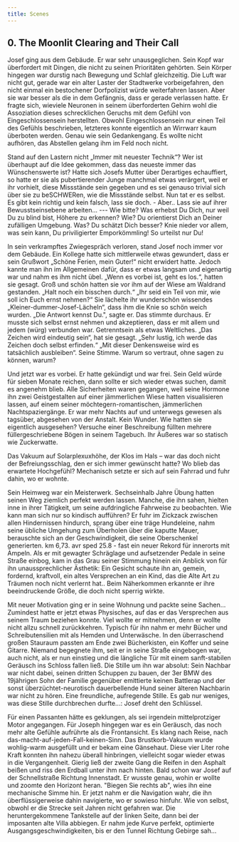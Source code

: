 ```yaml
---
title: Scenes
---
```


## 0. The Moonlit Clearing and Their Call

Josef ging aus dem Gebäude. Er war sehr unausgeglichen. Sein Kopf war überfordert mit Dingen, die nicht zu seinen Prioritäten gehörten. Sein Körper hingegen war durstig nach Bewegung und Schlaf gleichzeitig. Die Luft war nicht gut, gerade war ein alter Laster der Stadtwerke vorbeigefahren, den nicht einmal ein bestochener Dorfpolizist würde weiterfahren lassen. Aber sie war besser als die in dem Gefängnis, dass er gerade verlassen hatte. Er fragte sich, wieviele Neuronen in seinem überforderten Gehirn wohl die Assoziation dieses schrecklichen Geruchs mit dem Gefühl von Eingeschlossensein herstellten. Obwohl Eingeschlossensein nur einen Teil des Gefühls beschrieben, letzteres konnte eigentlich an Wirrwarr kaum überboten werden. Genau wie sein Gedankengang. Es wollte nicht aufhören, das Abstellen gelang ihm im Feld noch nicht.

Stand auf den Lastern nicht „Immer mit neuester Technik“? Wer ist überhaupt auf die Idee gekommen, dass das neueste immer das Wünschenswerte ist? Hatte sich Josefs Mutter über Derartiges echauffiert, so hatte er sie als pubertierender Junge manchmal etwas verärgert, weil er ihr vorhielt, diese Missstände sein gegeben und es sei genauso trivial sich über sie zu beSCHWERen, wie die Missstände selbst. Nun tat er es selbst. Es gibt kein richtig und kein falsch, lass sie doch. - Aber.. Lass sie auf ihrer Bewusstseinsebene arbeiten... --- Wie bitte? Was erhebst Du Dich, nur weil Du zu blind bist, Höhere zu erkennen? Wie? Du orientierst Dich an Deiner zufälligen Umgebung. Was? Du schätzt Dich besser? Knie nieder vor allem, was sein kann, Du priviligierter Emporkömmling! So urteilst nur Du!

In sein verkrampftes Zwiegespräch verloren, stand Josef noch immer vor dem Gebäude. Ein Kollege hatte sich mittlerweile etwas gewundert, dass er sein Grußwort „Schöne Ferien, mein Guter!“ nicht erwidert hatte. Jedoch kannte man ihn im Allgemeinen dafür, dass er etwas langsam und eigenartig war und nahm es ihm nicht übel.
„Wenn es vorbei ist, geht es los.“, hatten sie gesagt. Groß und schön hatten sie vor ihm auf der Wiese am Waldrand gestanden. „Halt noch ein bisschen durch.“
„Ihr seid ein Teil von mir, wie soll ich Euch ernst nehmen?“
Sie lächelte ihr wunderschön wissendes „Kleiner-dummer-Josef-Lächeln“, dass ihm die Knie so schön weich wurden. „Die Antwort kennst Du.", sagte er.
Das stimmte durchaus. Er musste sich selbst ernst nehmen und akzeptieren, dass er mit allem und jedem (würg) verbunden war. Getrenntsein als etwas Weltliches.
„Das Zeichen wird eindeutig sein“, hat sie gesagt.
„Sehr lustig, ich werde das Zeichen doch selbst erfinden.“
„Mit dieser Denkensweise wird es tatsächlich ausbleiben“. Seine Stimme. Warum so vertraut, ohne sagen zu können, warum?

Und jetzt war es vorbei. Er hatte gekündigt und war frei. Sein Geld würde für sieben Monate reichen, dann sollte er sich wieder etwas suchen, damit es angenehm blieb. Alle Sicherheiten waren gegangen, weil seine Hormone ihn zwei Geistgestalten auf einer jämmerlichen Wiese hatten visualisieren lassen, auf einem seiner möchtegern-romantischen, jämmerlichen Nachtspaziergänge. Er war mehr Nachts auf und unterwegs gewesen als tagsüber, abgesehen von der Anstalt. Kein Wunder. Wie hatten sie eigentlich ausgesehen? Versuche einer Beschreibung füllten mehrere füllergeschriebene Bögen in seinem Tagebuch. Ihr Äußeres war so statisch wie Zuckerwatte.

Das Vakuum auf Solarplexuxhöhe, der Klos im Hals – war das doch nicht der Befreiungsschlag, den er sich immer gewünscht hatte? Wo blieb das erwartete Hochgefühl? Mechanisch setzte er sich auf sein Fahrrad und fuhr dahin, wo er wohnte.

Sein Heimweg war ein Meisterwerk. Sechseinhalb Jahre Übung hatten seinen Weg ziemlich perfekt werden lassen. Manche, die ihn sahen, hielten inne in ihrer Tätigkeit, um seine aufdringliche Fahrweise zu beobachten. Wie kann man sich nur so kindisch aufführen? Er fuhr im Zickzack zwischen allen Hindernissen hindurch, sprang über eine träge Hundeleine, nahm seine übliche Umgehung zum Überholen über die kaputte Mauer, berauschte sich an der Geschwindigkeit, die seine Oberschenkel generierten. km 6,73. avr sped 25.8 - fast ein neuer Rekord für innerorts mit Ampeln. Als er mit gewagter Schräglage und aufsetzender Pedale in seine Straße einbog, kam in das Grau seiner Stimmung hinein ein Anblick von für ihn unaussprechlicher Ästhetik: Ein Gesicht schaute ihn an, gemein, fordernd, kraftvoll, ein altes Versprechen an ein Kind, das die Alte Art zu Träumen noch nicht verlernt hat.. Beim Näherkommen erkannte er ihre beeindruckende Größe, die doch nicht sperrig wirkte.

Mit neuer Motivation ging er in seine Wohnung und packte seine Sachen... Zumindest hatte er jetzt etwas Physisches, auf das er das Versprechen aus seinem Traum beziehen konnte. Viel wollte er mitnehmen, denn er wollte nicht allzu schnell zurückkehren. Typisch für ihn nahm er mehr Bücher und Schreibutensilien mit als Hemden und Unterwäsche. In den überraschend großen Stauraum passten am Ende zwei Bücherkisten, ein Koffer und seine Gitarre. Niemand begegnete ihm, seit er in seine Straße eingebogen war, auch nicht, als er nun einstieg und die längliche Tür mit einem sanft-stabilen Geräusch ins Schloss fallen ließ. Die Stille um ihn war absolut: Sein Nachbar war nicht dabei, seinen dritten Schuppen zu bauen, der 3er BMW des 19jährigen Sohn der Familie gegenüber emittierte keinen Battlerap und der sonst überzüchtet-neurotisch dauerbellende Hund seiner älteren Nachbarin war nicht zu hören. Eine freundliche, aufregende Stille. Es gab nur weniges, was diese Stille durchbrechen durfte...:  Josef dreht den Schlüssel.

Für einen Passanten hätte es geklungen, als sei irgendein mittelprotziger Motor angegangen. Für Joseph hingegen war es ein Geräusch, das noch mehr alte Gefühle aufrührte als die Frontansicht. Es klang nach Reise, nach das-macht-auf-jeden-Fall-keinen-Sinn. Das Brustkorb-Vakuum wurde wohlig-warm ausgefüllt und er bekam eine Gänsehaut.
Diese vier Liter rohe Kraft konnten ihn nahezu überall hinbringen, vielleicht sogar wieder etwas in die Vergangenheit. Gierig ließ der zweite Gang die Reifen in den Asphalt beißen und riss den Erdball unter ihm nach hinten.
Bald schon war Josef auf der Schnellstraße Richtung Innenstadt. Er wusste genau, wohin er wollte und zoomte den Horizont heran.
"Biegen Sie rechts ab", wies ihn eine mechanische Simme hin. Er jetzt nahm er die Navigation wahr, die ihn überflüssigerweise dahin navigierte, wo er sowieso hinfuhr. Wie von selbst, obwohl er die Strecke seit Jahren nicht gefahren war. Die heruntergekommene Tankstelle auf der linken Seite, dann bei der imposanten alte Villa abbiegen. Er nahm jede Kurve perfekt, optimierte Ausgangsgeschwindigkeiten, bis er den Tunnel Richtung Gebirge sah...
